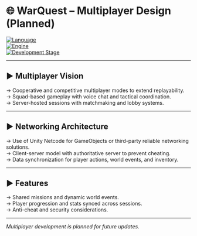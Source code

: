 # 🌐 WarQuest – Multiplayer Design (Planned)

[![Language](https://img.shields.io/badge/Language-C%23-blue.svg?style=flat)]()  
[![Engine](https://img.shields.io/badge/Engine-Unity_2022.3LTS-blue?style=flat&logo=unity)]()  
[![Development Stage](https://img.shields.io/badge/Status-Planning-blueviolet?style=flat)]()

---

## ▶️ Multiplayer Vision

→ Cooperative and competitive multiplayer modes to extend replayability.  
→ Squad-based gameplay with voice chat and tactical coordination.  
→ Server-hosted sessions with matchmaking and lobby systems.

---

## ▶️ Networking Architecture

→ Use of Unity Netcode for GameObjects or third-party reliable networking solutions.  
→ Client-server model with authoritative server to prevent cheating.  
→ Data synchronization for player actions, world events, and inventory.

---

## ▶️ Features

→ Shared missions and dynamic world events.  
→ Player progression and stats synced across sessions.  
→ Anti-cheat and security considerations.

---

*Multiplayer development is planned for future updates.*
